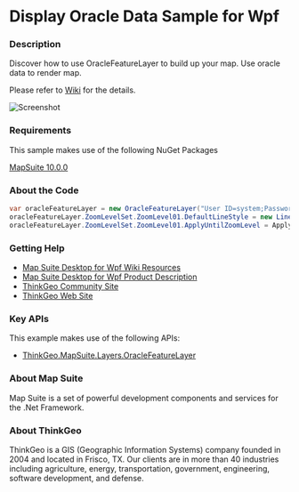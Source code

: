 # Display Oracle Data Sample for Wpf

### Description

Discover how to use OracleFeatureLayer to build up your map. Use oracle data to render map.

Please refer to [Wiki](http://wiki.thinkgeo.com/wiki/map_suite_desktop_for_wpf) for the details.

![Screenshot](https://github.com/ThinkGeo/DisplayOracleDataSample-ForWpf/blob/master/Screenshot.png)

### Requirements
This sample makes use of the following NuGet Packages

[MapSuite 10.0.0](https://www.nuget.org/packages?q=ThinkGeo)

### About the Code
```csharp
var oracleFeatureLayer = new OracleFeatureLayer("User ID=system;Password=tg2017;Data Source=192.168.0.101/orcl;", "AUSTINSTREETS1", "ID");
oracleFeatureLayer.ZoomLevelSet.ZoomLevel01.DefaultLineStyle = new LineStyle(new GeoPen(new GeoSolidBrush(GeoColor.SimpleColors.Copper), 2.0f));
oracleFeatureLayer.ZoomLevelSet.ZoomLevel01.ApplyUntilZoomLevel = ApplyUntilZoomLevel.Level20;
```

### Getting Help

- [Map Suite Desktop for Wpf Wiki Resources](http://wiki.thinkgeo.com/wiki/map_suite_desktop_for_wpf)
- [Map Suite Desktop for Wpf Product Description](https://thinkgeo.com/ui-controls#desktop-platforms)
- [ThinkGeo Community Site](http://community.thinkgeo.com/)
- [ThinkGeo Web Site](http://www.thinkgeo.com)

### Key APIs
This example makes use of the following APIs:

- [ThinkGeo.MapSuite.Layers.OracleFeatureLayer](http://wiki.thinkgeo.com/wiki/api/ThinkGeo.MapSuite.Layers.OracleFeatureLayer)

### About Map Suite
Map Suite is a set of powerful development components and services for the .Net Framework.

### About ThinkGeo
ThinkGeo is a GIS (Geographic Information Systems) company founded in 2004 and located in Frisco, TX. Our clients are in more than 40 industries including agriculture, energy, transportation, government, engineering, software development, and defense.
